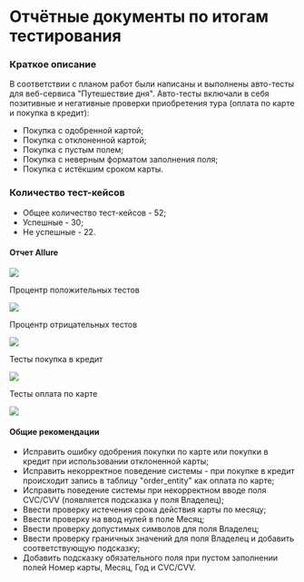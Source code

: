 # Отчётные документы по итогам тестирования

### Краткое описание

В соответствии с планом работ были написаны и выполнены авто-тесты для веб-сервиса "Путешествие дня". 
Авто-тесты включали в себя позитивные и негативные проверки приобретения тура (оплата по карте и покупка в кредит):

* Покупка с одобренной картой;
* Покупка с отклоненной картой;
* Покупка с пустым полем;
* Покупка с неверным форматом заполнения поля;
* Покупка с истёкшим сроком карты.

### Количество тест-кейсов

* Общее количество тест-кейсов - 52;
* Успешные - 30;
* Не успешные - 22.

#### Отчет Allure

![](C:\IdeaProjectsDiplom\issues\аллюр1.png)

Процентр положительных тестов

![](C:\IdeaProjectsDiplom\issues\полож30.png) 

Процентр отрицательных тестов

![](C:\IdeaProjectsDiplom\issues\отриц22.png)

Тесты покупка в кредит

![](C:\IdeaProjectsDiplom\issues\кредит.png)

Тесты оплата по карте

![](C:\IdeaProjectsDiplom\issues\покупка.png)

#### Общие рекомендации

* Исправить ошибку одобрения покупки по карте или покупки в кредит при использовании отклоненной карты;
* Исправить некорректное поведение системы - при покупке в кредит происходит запись в таблицу "order_entity" как оплата по карте;
* Исправить поведение системы при некорректном вводе поля CVC/CVV (появляется подсказка у поля Владелец);
* Ввести проверку истечения срока действия карты по месяцу;
* Ввести проверку на ввод нулей в поле Месяц;
* Ввести проверку допустимых символов для поля Владелец;
* Ввести проверку граничных значений для поля Владелец и добавить соответствующую подсказку;
* Добавить подсказку обязательного поля при пустом заполнении полей Номер карты, Месяц, Год и CVC/CVV.
